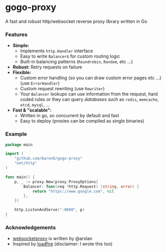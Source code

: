 gogo-proxy
==========

A fast and robust http/websocket reverse proxy library written in Go


### Features
  - **Simple:**
    - Implements `http.Handler` interface
    - Easy to write `Balancer`s for custom routing logic
    - Built-in balancing patterns (`Roundrobin`, `Random`, etc ...)
  - **Robust:** Retry requests on failure
  - **Flexible:**
    - Custom error handling (so you can draw custom error pages etc ...) (use `ErrorHandler`)
    - Custom request rewriting (use `Rewriter`)
    - Your `Balancer` lookups can use information from the request, hard coded rules or they can query *databases* such as `redis`, `memcache`, `etcd`, `mysql`, ...
  - **Fast & "scalable":**
    - Written in go, so concurrent by default and fast
    - Easy to deploy (proxies can be compiled as single binaries)


### Example

```go
package main

import (
    "github.com/AaronO/gogo-proxy"
    "net/http"
)

func main() {
    p, _ := proxy.New(proxy.ProxyOptions{
        Balancer: func(req *http.Request) (string, error) {
            return "https://www.google.com", nil
        },
    })

    http.ListenAndServe(":8080", p)
}
```


### Acknowledgements
  - [websocketproxy](https://github.com/koding/websocketproxy)  is written by @arslan
  - Inspired by [loadfire](https://github.com/FriendCode/loadfire) (disclaimer: I wrote this too)
